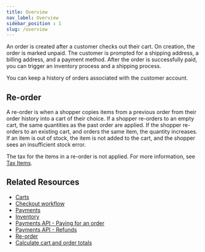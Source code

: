```yaml
---
title: Overview
nav_label: Overview
sidebar_position : 1
slug: /overview
---
```


An order is created after a customer checks out their cart. On creation, the order is marked unpaid. The customer is prompted for a shipping address, a billing address, and a payment method. After the order is successfully paid, you can trigger an inventory process and a shipping process.

You can keep a history of orders associated with the customer account.

## Re-order

A re-order is when a shopper copies items from a previous order from their order history into a cart of their choice. If a shopper re-orders to an empty cart, the same quantities as the past order are applied. If the shopper re-orders to an existing cart, and orders the same item, the quantity increases. If an item is out of stock, the item is not added to the cart, and the shopper sees an insufficient stock error.

The tax for the items in a re-order is not applied. For more information, see [Tax Items](/docs/carts/tax-items/tax-items).

## Related Resources

- [Carts](/docs/carts/carts)
- [Checkout workflow](/docs/checkout/checkout-workflow)
- [Payments](/docs/payment/payments)
- [Inventory](/docs/pxm/inventories/inventory)
- [Payments API - Paying for an order](/docs/payment/paying-for-an-order/overview)
- [Payments API - Refunds](/docs/payment/paying-for-an-order/overview#refunds)
- [Re-order](/docs/carts/cart-items/re-order)
- [Calculate cart and order totals](/docs/carts/calculate-totals)

